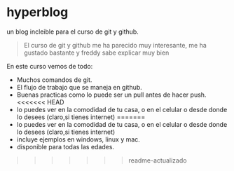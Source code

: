 # hyperblog
un blog incleible para el curso de git y github.

> El curso de git y github me ha parecido muy interesante, me ha gustado bastante y freddy sabe explicar muy bien

En este curso vemos de todo:
* Muchos comandos de git.
* El flujo de trabajo que se maneja en github.
* Buenas practicas como lo puede ser un pull antes de hacer push.
<<<<<<< HEAD
* lo puedes ver en la comodidad de tu casa, o en el celular o desde donde lo desees (claro,si tienes internet)
=======
* lo puedes ver en la comodidad de tu casa, o en el celular o desde donde lo desees (claro,si tienes internet)
* incluye ejemplos en windows, linux y mac.
* disponible para todas las edades.
>>>>>>> readme-actualizado
